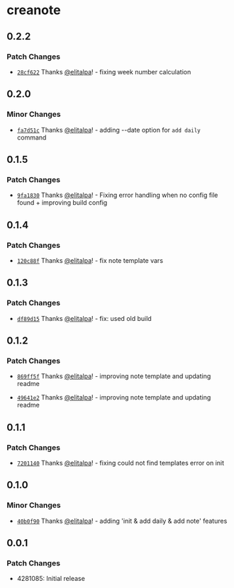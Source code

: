 # creanote

## 0.2.2

### Patch Changes

- [`28cf622`](https://github.com/elitalpa/creanote/commit/28cf622f1be629e4dbdbb7f35c01af4abbece3d3) Thanks [@elitalpa](https://github.com/elitalpa)! - fixing week number calculation

## 0.2.0

### Minor Changes

- [`fa7d51c`](https://github.com/elitalpa/creanote/commit/fa7d51ca61a8e76f753f46f187fd61094857a5ea) Thanks [@elitalpa](https://github.com/elitalpa)! - adding --date option for `add daily` command

## 0.1.5

### Patch Changes

- [`9fa1830`](https://github.com/elitalpa/creanote/commit/9fa18308f83ff84c281759cac8f641f7d87069a8) Thanks [@elitalpa](https://github.com/elitalpa)! - Fixing error handling when no config file found + improving build config

## 0.1.4

### Patch Changes

- [`120c88f`](https://github.com/elitalpa/creanote/commit/120c88fc453e904e902f2f36ad07fc39a3bdb3c8) Thanks [@elitalpa](https://github.com/elitalpa)! - fix note template vars

## 0.1.3

### Patch Changes

- [`df89d15`](https://github.com/elitalpa/creanote/commit/df89d15ee2bbdd8ee72c0f22cd9cf58605299176) Thanks [@elitalpa](https://github.com/elitalpa)! - fix: used old build

## 0.1.2

### Patch Changes

- [`869ff5f`](https://github.com/elitalpa/creanote/commit/869ff5f420e53423fc03221e9b05a21010e82e48) Thanks [@elitalpa](https://github.com/elitalpa)! - improving note template and updating readme

- [`49641e2`](https://github.com/elitalpa/creanote/commit/49641e270ca4c8e9f18caa69ad60e17bce3382ba) Thanks [@elitalpa](https://github.com/elitalpa)! - improving note template and updating readme

## 0.1.1

### Patch Changes

- [`7201140`](https://github.com/elitalpa/creanote/commit/7201140c54ae4e95b7d71c2442edf55ae33731f7) Thanks [@elitalpa](https://github.com/elitalpa)! - fixing could not find templates error on init

## 0.1.0

### Minor Changes

- [`40b0f90`](https://github.com/elitalpa/creanote/commit/40b0f90703e77ea27f8157cb5ad5ca04d1a57b27) Thanks [@elitalpa](https://github.com/elitalpa)! - adding 'init & add daily & add note' features

## 0.0.1

### Patch Changes

- 4281085: Initial release
